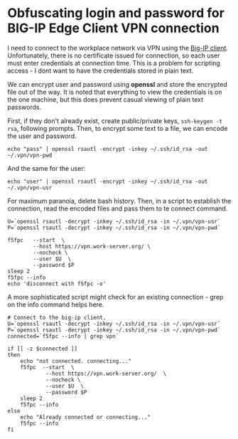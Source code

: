 # Obfuscating login and password for BIG-IP Edge Client VPN connection

I need to connect to the workplace network via VPN using the [Big-IP client](https://support.f5.com/kb/en-us/products/big-ip_apm/manuals/product/apm-client-configuration-12-0-0/5.html). Unfortunately, there is no certificate issued for connection, so each user must enter credentials at connection time. This is a problem for scripting access - I dont want to have the credentials stored in plain text.

We can encrypt user and password using **openssl** and store the encrypted file out of the way. It is noted that everything to view the credentials is on the one machine, but this does prevent casual viewing of plain text passwords.

First, if they don't already exist, create public/private keys, `ssh-keygen -t rsa`, following prompts. Then, to encrypt some text to a file, we can encode the user and password.

    echo "pass" | openssl rsautl -encrypt -inkey ~/.ssh/id_rsa -out ~/.vpn/vpn-pwd

And the same for the user:

    echo "user" | openssl rsautl -encrypt -inkey ~/.ssh/id_rsa -out ~/.vpn/vpn-usr

For maximum paranoia, delete bash history. Then, in a script to establish the connection, read the encoded files and pass them to te connect command.

    U=`openssl rsautl -decrypt -inkey ~/.ssh/id_rsa -in ~/.vpn/vpn-usr`
    P=`openssl rsautl -decrypt -inkey ~/.ssh/id_rsa -in ~/.vpn/vpn-pwd`

    f5fpc   --start  \
            --host https://vpn.work-server.org/ \
            --nocheck \
            --user $U  \
            --password $P
    sleep 2
    f5fpc --info
    echo 'disconnect with f5fpc -o'

A more sophisticated script might check for an existing connection - grep on the info command helps here.

    # Connect to the big-ip client.
    U=`openssl rsautl -decrypt -inkey ~/.ssh/id_rsa -in ~/.vpn/vpn-usr`
    P=`openssl rsautl -decrypt -inkey ~/.ssh/id_rsa -in ~/.vpn/vpn-pwd`
    connected=`f5fpc --info | grep vpn`

    if [[ -z $connected ]]
    then
        echo "not connected. connecting..."
        f5fpc  --start  \
                --host https://vpn.work-server.org/  \
                --nocheck \
                --user $U  \
                --password $P
        sleep 2
        f5fpc --info
    else
        echo "Already connected or connecting..."
        f5fpc --info
    fi
